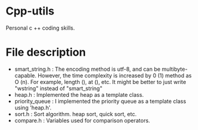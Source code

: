 # Cpp-utils
Personal c ++ coding skills.

# File description
- smart_string.h : The encoding method is utf-8, and can be multibyte-capable. However, the time complexity is increased by 0 (1) method as O (n). For example, length (), at (), etc. It might be better to just write "wstring" instead of "smart_string"
- heap.h : Implemented the heap as a template class.
- priority_queue : I implemented the priority queue as a template class using 'heap.h'.
- sort.h : Sort algorithm. heap sort, quick sort, etc.
- compare.h : Variables used for comparison operators.

